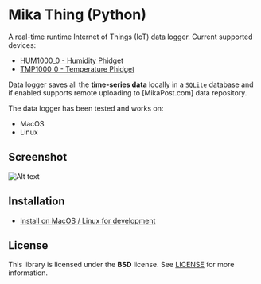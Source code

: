 Mika Thing (Python)
===

A real-time runtime Internet of Things (IoT) data logger. Current supported devices:

* [HUM1000_0 - Humidity Phidget](https://phidgets.com/docs/HUM1000_User_Guide)
* [TMP1000_0 - Temperature Phidget](https://phidgets.com/docs/TMP1000_User_Guide)

Data logger saves all the **time-series data** locally in a ``SQLite`` database and if enabled supports remote uploading to [MikaPost.com] data repository.

The data logger has been tested and works on:

* MacOS
* Linux

## Screenshot
![Alt text](docs/media/raspberry_pi_plus_phidgets_project.jpeg?raw=true "Mika Think Project")

## Installation

* [Install on MacOS / Linux for development](/docs/Dev-1-Setup-and-Install.md)


## License
This library is licensed under the **BSD** license. See [LICENSE](LICENSE) for more information.

